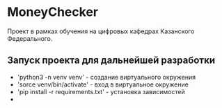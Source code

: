 # MoneyChecker

Проект в рамках обучения на цифровых кафедрах Казанского Федерального.

## Запуск проекта для дальнейшей разработки

- 'python3 -n venv venv' - создание виртуального окружения
- 'sorce venv/bin/activate' - вход в виртуальное окружение
- 'pip install -r requirements.txt' - установка зависимостей
- 